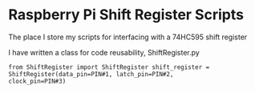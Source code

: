 # Raspberry Pi Shift Register Scripts
The place I store my scripts for interfacing with a 74HC595 shift register


I have written a class for code reusability, ShiftRegister.py


<code>from ShiftRegister import ShiftRegister
shift_register = ShiftRegister(data_pin=PIN#1, latch_pin=PIN#2, clock_pin=PIN#3)</code>

